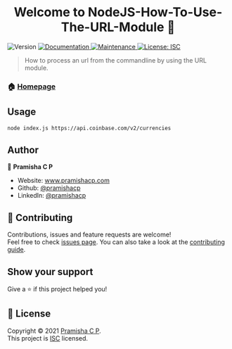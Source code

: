 <h1 align="center">Welcome to NodeJS-How-To-Use-The-URL-Module 👋</h1>
<p>
  <img alt="Version" src="https://img.shields.io/badge/version-1.0.0-blue.svg?cacheSeconds=2592000" />
  <a href="https://github.com/pramishacp/NodeJS-How-To-Use-The-URL-Module#readme" target="_blank">
    <img alt="Documentation" src="https://img.shields.io/badge/documentation-yes-brightgreen.svg" />
  </a>
  <a href="https://github.com/pramishacp/NodeJS-How-To-Use-The-URL-Module/graphs/commit-activity" target="_blank">
    <img alt="Maintenance" src="https://img.shields.io/badge/Maintained%3F-yes-green.svg" />
  </a>
  <a href="https://github.com/pramishacp/NodeJS-How-To-Use-The-URL-Module/blob/master/LICENSE" target="_blank">
    <img alt="License: ISC" src="https://img.shields.io/github/license/pramishacp/NodeJS-How-To-Use-The-URL-Module" />
  </a>
</p>

> How to process an url from the commandline by using the URL module.

### 🏠 [Homepage](https://github.com/pramishacp/NodeJS-How-To-Use-The-URL-Module#readme)

## Usage

```sh
node index.js https://api.coinbase.com/v2/currencies
```

## Author

👤 **Pramisha C P**

* Website: www.pramishacp.com
* Github: [@pramishacp](https://github.com/pramishacp)
* LinkedIn: [@pramishacp](https://linkedin.com/in/pramishacp)

## 🤝 Contributing

Contributions, issues and feature requests are welcome!<br />Feel free to check [issues page](https://github.com/pramishacp/NodeJS-How-To-Use-The-URL-Module/issues). You can also take a look at the [contributing guide](https://github.com/pramishacp/NodeJS-How-To-Use-The-URL-Module/blob/master/CONTRIBUTING.md).

## Show your support

Give a ⭐️ if this project helped you!

## 📝 License

Copyright © 2021 [Pramisha C P](https://github.com/pramishacp).<br />
This project is [ISC](https://github.com/pramishacp/NodeJS-How-To-Use-The-URL-Module/blob/master/LICENSE) licensed.
